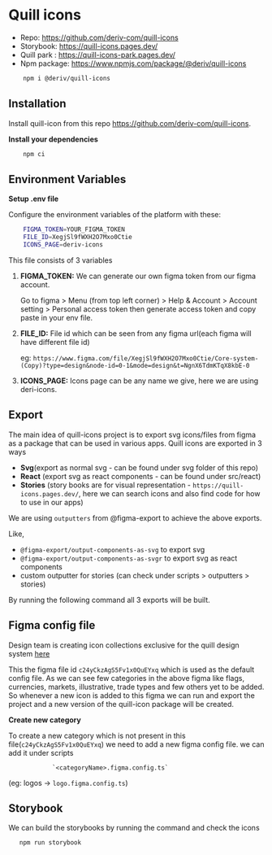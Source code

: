 # Quill icons

- Repo: https://github.com/deriv-com/quill-icons
- Storybook: https://quill-icons.pages.dev/
- Quill park : https://quill-icons-park.pages.dev/
- Npm package: https://www.npmjs.com/package/@deriv/quill-icons

```sh
    npm i @deriv/quill-icons 
```

## Installation

Install quill-icon from this repo https://github.com/deriv-com/quill-icons. 
  
**Install your dependencies**

``` sh
    npm ci
```

## Environment Variables

**Setup .env file**

Configure the environment variables of the platform with these:

``` sh
    FIGMA_TOKEN=YOUR_FIGMA_TOKEN
    FILE_ID=XegjSl9fWXH2O7Mxo0Ctie
    ICONS_PAGE=deriv-icons
```

This file consists of 3 variables

1. **FIGMA_TOKEN:** We can generate our own figma token from our figma account. 

      Go to figma > Menu (from top left corner) >  Help & Account >  Account setting > Personal access token then generate access token and copy paste in your env file.

2. **FILE_ID:** File id which can be seen from any figma url(each figma will have different file id)

      eg: `https://www.figma.com/file/XegjSl9fWXH2O7Mxo0Ctie/Core-system-(Copy)?type=design&node-id=0-1&mode=design&t=NgnX6TdmKTqX8kbE-0`

3. **ICONS_PAGE:** Icons page can be any name we give, here we are using deri-icons.

## Export

The main idea of quill-icons project is to export svg icons/files from figma as a package that can be used in various apps. Quill icons are exported in 3 ways

- **Svg**(export as normal svg - can be found under svg folder of this repo)
- **React** (export svg as react components - can be found under src/react)
- **Stories** (story books are for visual representation - `https://quill-icons.pages.dev/`, here we can search icons and also find code for how to use in our apps)


We are using `outputters` from @figma-export to achieve the above exports.

Like, 

- `@figma-export/output-components-as-svg` to export svg
- `@figma-export/output-components-as-svgr`  to export svg as react components
- custom outputter for stories (can check under scripts > outputters > stories)

By running the following command all 3 exports will be built. 
                   
## Figma config file

Design team is creating icon collections exclusive for the quill design system [here]([https://www.figma.com/developers/api#authentication](https://www.figma.com/file/c24yCkzAgS5Fv1x0QuEYxq/Quill-icons-for-FE?type=design&node-id=0-1&mode=design&t=0R38TqbkYiOo84GT-0)) 

This the figma file id `c24yCkzAgS5Fv1x0QuEYxq` which is used as the default config file. 
As we can see few categories in the above figma like flags, currencies, markets, illustrative, trade types and few others yet to be added. So whenever a new icon is added to this figma we can run and export the project and a new version of the quill-icon package will be created. 

**Create new category**

To create a new category which is not present in this file(`c24yCkzAgS5Fv1x0QuEYxq`) we need to add a new figma config file. 
we can add it under scripts

                `<categoryName>.figma.config.ts` 

(eg: logos -> `logo.figma.config.ts`)

## Storybook

We can build the storybooks by running the command and check the icons 

```sh
   npm run storybook
```        



                   
